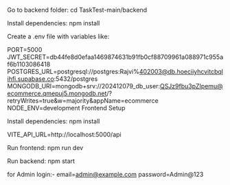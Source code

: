 
Go to backend folder: cd TaskTest-main/backend

Install dependencies: npm install

Create a .env file with variables like:

PORT=5000 JWT_SECRET=db44fe8d0efaa1469874631b91fb0cf88709961a088971c955af6b1103086418 POSTGRES_URL=postgresql://postgres:Rajvi%402003@db.hoeciiyhcvitcbqlihfi.supabase.co:5432/postgres MONGODB_URI=mongodb+srv://202412079_db_user:QSJz9fbu3pZIpemu@ecommerce.qmepuj5.mongodb.net/?retryWrites=true&w=majority&appName=ecommerce NODE_ENV=development Frontend Setup

Install dependencies: npm install

VITE_API_URL=http://localhost:5000/api

Run frontend: npm run dev

Run backend: npm start

for Admin login:- email=admin@example.com password=Admin@123
